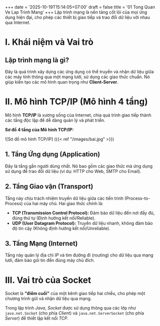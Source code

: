 +++
date = '2025-10-19T15:14:05+07:00'
draft = false
title = '01 Tong Quan Ve Lap Trinh Mang'
+++
Lập trình mạng là nền tảng cốt lõi của mọi ứng dụng hiện đại, cho phép các thiết bị giao tiếp và trao đổi dữ liệu với nhau qua Internet.

# I. Khái niệm và Vai trò

## Lập trình mạng là gì?
Đây là quá trình xây dựng các ứng dụng có thể truyền và nhận dữ liệu giữa các máy tính thông qua một mạng lưới, sử dụng các giao thức chuẩn. Nó giúp kiến tạo các mô hình quan trọng như **Client-Server**.

# II. Mô hình TCP/IP (Mô hình 4 tầng)

Mô hình **TCP/IP** là xương sống của Internet, chia quá trình giao tiếp thành các tầng độc lập để dễ dàng quản lý và phát triển.

**Sơ đồ 4 tầng của Mô hình TCP/IP:**

![Sơ đồ mô hình TCP/IP] ({{< ref "/images/bai.jpg" >}})

## 1. Tầng Ứng dụng (Application)
Đây là tầng gần người dùng nhất. Nó bao gồm các giao thức mà ứng dụng sử dụng để trao đổi dữ liệu (ví dụ: HTTP cho Web, SMTP cho Email).

## 2. Tầng Giao vận (Transport)
Tầng này chịu trách nhiệm truyền dữ liệu giữa các tiến trình (Process-to-Process) của hai máy chủ. Hai giao thức chính là:
* **TCP (Transmission Control Protocol):** Đảm bảo dữ liệu đến nơi đầy đủ, đúng thứ tự (Định hướng kết nối/Reliable).
* **UDP (User Datagram Protocol):** Truyền dữ liệu nhanh, không đảm bảo độ tin cậy (Không định hướng kết nối/Unreliable).

## 3. Tầng Mạng (Internet)
Tầng này quản lý địa chỉ $IP$ và tìm đường đi (routing) cho dữ liệu qua mạng lưới, đảm bảo gói tin đến đúng máy chủ đích.

# III. Vai trò của Socket

Socket là **"điểm cuối"** của một kênh giao tiếp hai chiều, cho phép một chương trình gửi và nhận dữ liệu qua mạng.

Trong lập trình $Java$, $Socket$ được sử dụng thông qua các lớp như `java.net.Socket` (cho phía $Client$) và `java.net.ServerSocket` (cho phía $Server$) để thiết lập kết nối $TCP$.
